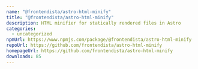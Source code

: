 ```yaml
---
name: "@frontendista/astro-html-minify"
title: "@frontendista/astro-html-minify"
description: HTML minifier for statically rendered files in Astro
categories:
  - uncategorized
npmUrl: https://www.npmjs.com/package/@frontendista/astro-html-minify
repoUrl: https://github.com/frontendista/astro-html-minify
homepageUrl: https://github.com/frontendista/astro-html-minify
downloads: 85
---
```

